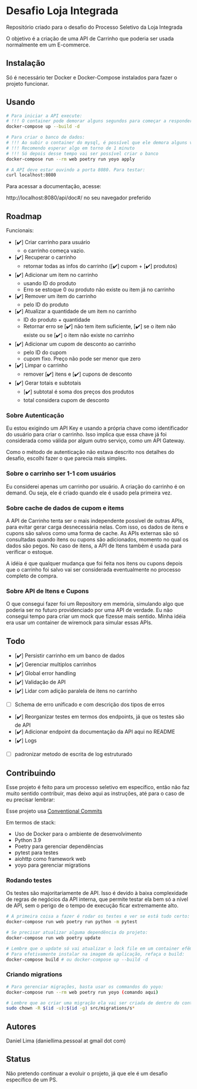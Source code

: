 # Desafio Loja Integrada
Repositório criado para o desafio do Processo Seletivo da Loja Integrada

O objetivo é a criação de uma API de Carrinho que poderia ser usada normalmente em um E-commerce.

## Instalação

Só é necessário ter Docker e Docker-Compose instalados para fazer o projeto funcionar.

## Usando

```bash
# Para iniciar a API execute:
# !!! O container pode demorar alguns segundos para começar a responder
docker-compose up --build -d

# Para criar o banco de dados:
# !!! Ao subir o container do mysql, é possível que ele demora alguns vários segundos para começar a funcionar
# !!! Recomendo esperar algo em torno de 1 minuto
# !!! Só depois desse tempo vai ser possível criar o banco
docker-compose run --rm web poetry run yoyo apply

# A API deve estar ouvindo a porta 8080. Para testar:
curl localhost:8080
```

Para acessar a documentação, acesse:

http://localhost:8080/api/doc#/ no seu navegador preferido

## Roadmap

Funcionais:
- [✔️] Criar carrinho para usuário
    - o carrinho começa vazio.
- [✔️] Recuperar o carrinho
    - retornar todas as infos do carrinho ([✔️] cupom + [✔️] produtos)
- [✔️] Adicionar um item no carrinho
    - usando ID do produto
    - Erro se estoque 0 ou produto não existe ou item já no carrinho
- [✔️] Remover um item do carrinho
    - pelo ID do produto
- [✔️] Atualizar a quantidade de um item no carrinho
    - ID do produto + quantidade
    - Retornar erro se [✔️] não tem item suficiente, [✔️] se o item não existe ou se [✔️] o item não existe no carrinho
- [✔️] Adicionar um cupom de desconto ao carrinho
    - pelo ID do cupom
    - cupom fixo. Preço não pode ser menor que zero 
- [✔️] Limpar o carrinho 
    - remover [✔️] itens e [✔️] cupons de desconto
- [✔️] Gerar totais e subtotais
    - [✔️] subtotal é soma dos preços dos produtos
    - total considera cupom de desconto

### Sobre Autenticação

Eu estou exigindo um API Key e usando a própria chave como identificador do usuário para criar o carrinho.
Isso implica que essa chave já foi considerada como válida por algum outro serviço, como um API Gateway.

Como o método de autenticação não estava descrito nos detalhes do desafio, escolhi fazer o que parecia mais simples.

### Sobre o carrinho ser 1-1 com usuários

Eu considerei apenas um carrinho por usuário. 
A criação do carrinho é on demand. Ou seja, ele é criado quando ele é usado pela primeira vez.

### Sobre cache de dados de cupom e items

A API de Carrinho tenta ser o mais independente possível de outras APIs, para evitar gerar carga desnecessária nelas.
Com isso, os dados de itens e cupons são salvos como uma forma de cache. As APIs externas são só consultadas quando
itens ou cupons são adicionados, momento no qual os dados são pegos. No caso de itens, a API de Itens também é usada para verificar o estoque.

A idéia é que qualquer mudança que foi feita nos itens ou cupons depois que o carrinho foi salvo vai ser considerada eventualmente
no processo completo de compra.

### Sobre API de Itens e Cupons

O que consegui fazer foi um Repository em memória, simulando algo que poderia ser no futuro providenciado por uma API de verdade.
Eu não consegui tempo para criar um mock que fizesse mais sentido. Minha idéia era usar um container de wiremock para simular essas APIs.

## Todo

- [✔️] Persistir carrinho em um banco de dados
- [✔️] Gerenciar multiplos carrinhos
- [✔️] Global error handling
- [✔️] Validação de API
- [✔️] Lidar com adição paralela de itens no carrinho
- [ ] Schema de erro unificado e com descrição dos tipos de erros
- [✔️] Reorganizar testes em termos dos endpoints, já que os testes são de API
- [✔️] Adicionar endpoint da documentação da API aqui no README
- [✔️] Logs
- [ ] padronizar metodo de escrita de log estruturado

## Contribuindo

Esse projeto é feito para um processo seletivo em específico, então não faz muito sentido contribuir, mas deixo aqui as instruções, até para o caso de eu precisar lembrar:

Esse projeto usa [Conventional Commits](https://www.conventionalcommits.org/en/v1.0.0/)

Em termos de stack:
- Uso de Docker para o ambiente de desenvolvimento
- Python 3.9
- Poetry para gerenciar dependências
- pytest para testes
- aiohttp como framework web
- yoyo para gerenciar migrations

### Rodando testes

Os testes são majoritariamente de API. Isso é devido à baixa complexidade de regras de negócios da API interna, que permite testar ela bem só a nível de API, sem o perigo de o tempo de execução ficar extremamente alto.

```bash
# A primeira coisa a fazer é rodar os testes e ver se está tudo certo:
docker-compose run web poetry run python -m pytest 

# Se precisar atualizar alguma dependência do projeto:
docker-compose run web poetry update

# Lembre que o update só vai atualizar o lock file em um container efêmero. 
# Para efetivamente instalar na imagem da aplicação, refaça o build:
docker-compose build # ou docker-compose up --build -d
```

### Criando migrations

```bash
# Para gerenciar migrações, basta usar os commandos do yoyo:
docker-compose run --rm web poetry run yoyo (comando aqui)

# Lembre que ao criar uma migração ela vai ser criada de dentro do container, como root. Então é preciso dar permissões para seu usuário:
sudo chown -R $(id -u):$(id -g) src/migrations/s*
```

## Autores

Daniel Lima (daniellima.pessoal at gmail dot com)

## Status

Não pretendo continuar a evoluir o projeto, já que ele é um desafio específico de um PS.

